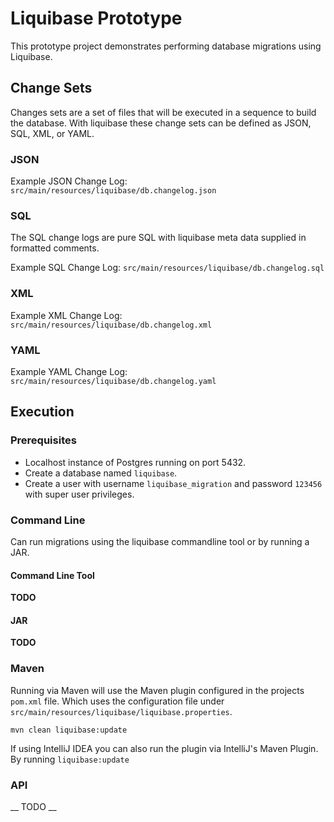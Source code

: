 # Liquibase Prototype
This prototype project demonstrates performing database migrations using Liquibase. 

## Change Sets
Changes sets are a set of files that will be executed in a sequence to build the database. With 
liquibase these change sets can be defined as JSON, SQL, XML, or YAML.

### JSON
Example JSON Change Log: `src/main/resources/liquibase/db.changelog.json`

### SQL
The SQL change logs are pure SQL with liquibase meta data supplied in formatted comments.

Example SQL Change Log: `src/main/resources/liquibase/db.changelog.sql`

### XML
Example XML Change Log: `src/main/resources/liquibase/db.changelog.xml`

### YAML
Example YAML Change Log: `src/main/resources/liquibase/db.changelog.yaml`

## Execution

### Prerequisites
* Localhost instance of Postgres running on port 5432. 
* Create a database named `liquibase`.
* Create a user with username `liquibase_migration` and password `123456` with super user privileges. 

### Command Line
Can run migrations using the liquibase commandline tool or by running a JAR.

#### Command Line Tool
__TODO__

#### JAR
__TODO__

### Maven
Running via Maven will use the Maven plugin configured in the projects `pom.xml` file. Which uses the configuration
file under `src/main/resources/liquibase/liquibase.properties`.

`mvn clean liquibase:update`

If using IntelliJ IDEA you can also run the plugin via IntelliJ's Maven Plugin. By running `liquibase:update`

### API
__ TODO __
